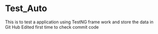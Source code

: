 # Test_Auto
This is to test a application using TestNG frame work and store the data in Git Hub
Edited first time to check commit code
